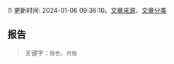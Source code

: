 :alarm_clock: 更新时间: 2024-01-06 09:36:10。[文章来源](/README.md)、[文章分类](/TAGS.md)

## 报告


> 关键字：`报告`、`月报`



